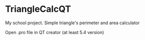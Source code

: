 # TriangleCalcQT
My school project. Simple triangle's perimeter and area calculator

Open .pro file in QT creator (at least 5.4 version)
